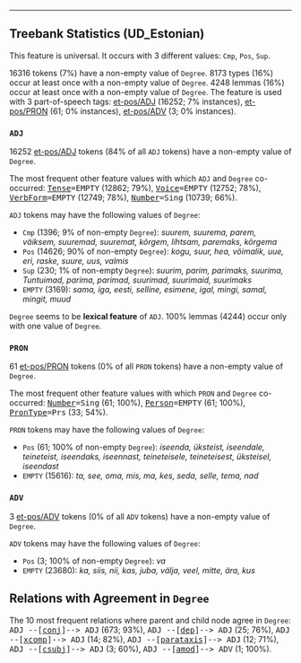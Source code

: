 

--------------------------------------------------------------------------------

## Treebank Statistics (UD_Estonian)

This feature is universal.
It occurs with 3 different values: `Cmp`, `Pos`, `Sup`.

16316 tokens (7%) have a non-empty value of `Degree`.
8173 types (16%) occur at least once with a non-empty value of `Degree`.
4248 lemmas (16%) occur at least once with a non-empty value of `Degree`.
The feature is used with 3 part-of-speech tags: [et-pos/ADJ]() (16252; 7% instances), [et-pos/PRON]() (61; 0% instances), [et-pos/ADV]() (3; 0% instances).

### `ADJ`

16252 [et-pos/ADJ]() tokens (84% of all `ADJ` tokens) have a non-empty value of `Degree`.

The most frequent other feature values with which `ADJ` and `Degree` co-occurred: <tt><a href="Tense.html">Tense</a>=EMPTY</tt> (12862; 79%), <tt><a href="Voice.html">Voice</a>=EMPTY</tt> (12752; 78%), <tt><a href="VerbForm.html">VerbForm</a>=EMPTY</tt> (12749; 78%), <tt><a href="Number.html">Number</a>=Sing</tt> (10739; 66%).

`ADJ` tokens may have the following values of `Degree`:

* `Cmp` (1396; 9% of non-empty `Degree`): <em>suurem, suurema, parem, väiksem, suuremad, suuremat, kõrgem, lihtsam, paremaks, kõrgema</em>
* `Pos` (14626; 90% of non-empty `Degree`): <em>kogu, suur, hea, võimalik, uue, eri, raske, suure, uus, valmis</em>
* `Sup` (230; 1% of non-empty `Degree`): <em>suurim, parim, parimaks, suurima, Tuntuimad, parima, parimad, suurimad, suurimaid, suurimaks</em>
* `EMPTY` (3169): <em>sama, iga, eesti, selline, esimene, igal, mingi, samal, mingit, muud</em>

`Degree` seems to be **lexical feature** of `ADJ`. 100% lemmas (4244) occur only with one value of `Degree`.

### `PRON`

61 [et-pos/PRON]() tokens (0% of all `PRON` tokens) have a non-empty value of `Degree`.

The most frequent other feature values with which `PRON` and `Degree` co-occurred: <tt><a href="Number.html">Number</a>=Sing</tt> (61; 100%), <tt><a href="Person.html">Person</a>=EMPTY</tt> (61; 100%), <tt><a href="PronType.html">PronType</a>=Prs</tt> (33; 54%).

`PRON` tokens may have the following values of `Degree`:

* `Pos` (61; 100% of non-empty `Degree`): <em>iseenda, üksteist, iseendale, teineteist, iseendaks, iseennast, teineteisele, teineteisest, üksteisel, iseendast</em>
* `EMPTY` (15616): <em>ta, see, oma, mis, ma, kes, seda, selle, tema, nad</em>

### `ADV`

3 [et-pos/ADV]() tokens (0% of all `ADV` tokens) have a non-empty value of `Degree`.

`ADV` tokens may have the following values of `Degree`:

* `Pos` (3; 100% of non-empty `Degree`): <em>va</em>
* `EMPTY` (23680): <em>ka, siis, nii, kas, juba, välja, veel, mitte, ära, kus</em>

## Relations with Agreement in `Degree`

The 10 most frequent relations where parent and child node agree in `Degree`:
<tt>ADJ --[<a href="../dep/conj.html">conj</a>]--> ADJ</tt> (673; 93%),
<tt>ADJ --[<a href="../dep/dep.html">dep</a>]--> ADJ</tt> (25; 76%),
<tt>ADJ --[<a href="../dep/xcomp.html">xcomp</a>]--> ADJ</tt> (14; 82%),
<tt>ADJ --[<a href="../dep/parataxis.html">parataxis</a>]--> ADJ</tt> (12; 71%),
<tt>ADJ --[<a href="../dep/csubj.html">csubj</a>]--> ADJ</tt> (3; 60%),
<tt>ADJ --[<a href="../dep/amod.html">amod</a>]--> ADV</tt> (1; 100%).

